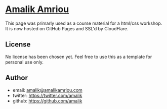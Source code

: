 # [Amalik Amriou](https://amalikamriou.com)
This page was primarly used as a course material for a html/css workshop. It is now hosted on GitHub Pages and SSL'd by CloudFlare.
## License
No license has been chosen yet. Feel free to use this as a template for personal use only.
## Author
- email: amalik@amalikamriou.com
- twitter: https://twitter.com/amalik
- github: https://github.com/amalik

